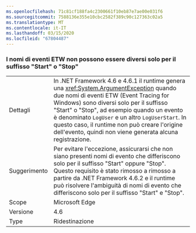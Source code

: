 ```yaml
---
ms.openlocfilehash: 71c81cf188fa4c2300661f10eb87e7ae00e031f6
ms.sourcegitcommit: 7588136e355e10cbc2582f389c90c127363c02a5
ms.translationtype: MT
ms.contentlocale: it-IT
ms.lasthandoff: 03/15/2020
ms.locfileid: "67804487"
---
```

### <a name="etw-event-names-cannot-differ-only-by-a-start-or-stop-suffix"></a>I nomi di eventi ETW non possono essere diversi solo per il suffisso "Start" o "Stop"

|   |   |
|---|---|
|Dettagli|In .NET Framework 4.6 e 4.6.1 il runtime genera una <xref:System.ArgumentException> quando due nomi di eventi ETW (Event Tracing for Windows) sono diversi solo per il suffisso &quot;Start&quot; o &quot;Stop&quot;, ad esempio quando un evento è denominato <code>LogUser</code> e un altro <code>LogUserStart</code>. In questo caso, il runtime non può creare l'origine dell'evento, quindi non viene generata alcuna registrazione.|
|Suggerimento|Per evitare l'eccezione, assicurarsi che non siano presenti nomi di evento che differiscono solo per il suffisso &quot;Start&quot; oppure &quot;Stop&quot;. Questo requisito è stato rimosso a rimosso a partire da .NET Framework 4.6.2 e il runtime può risolvere l'ambiguità di nomi di evento che differiscono solo per il suffisso &quot;Start&quot; e &quot;Stop&quot;.|
|Scope|Microsoft Edge|
|Versione|4.6|
|Type|Ridestinazione|
